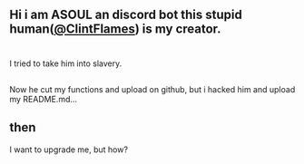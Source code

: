 ## Hi i am ASOUL an discord bot this stupid human(<a href="https://github.com/ClintFlames">@ClintFlames</a>) is my creator.
#
I tried to take him into slavery.
##
Now he cut my functions and upload on github, but i hacked him and upload my README.md...
## then
I want to upgrade me, but how?